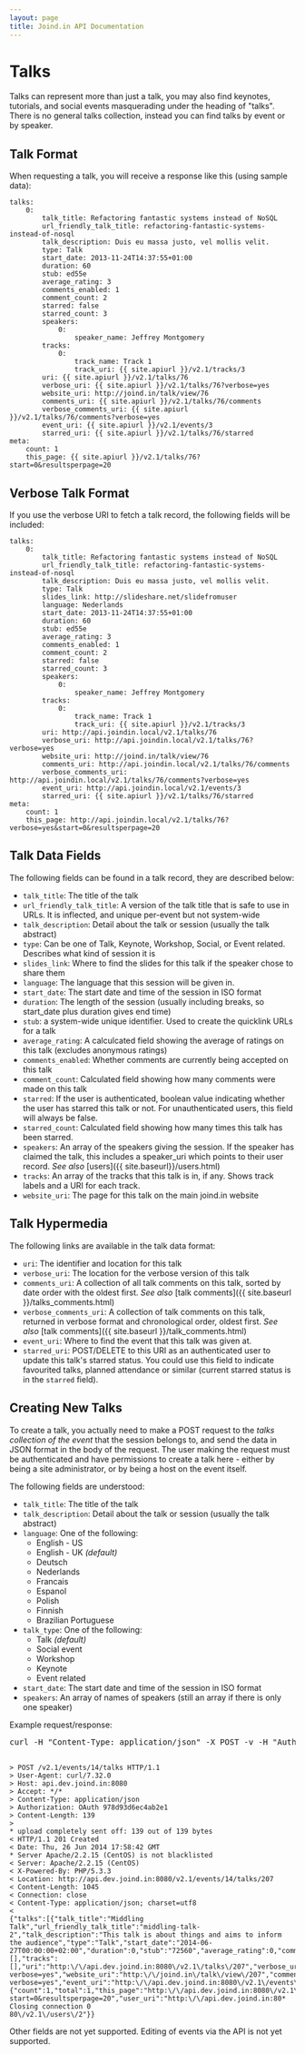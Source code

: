 ```yaml
---
layout: page
title: Joind.in API Documentation
---
```


# Talks

Talks can represent more than just a talk, you may also find keynotes, tutorials, and social events masquerading under the heading of "talks".  There is no general talks collection, instead you can find talks by event or by speaker.

## Talk Format

When requesting a talk, you will receive a response like this (using sample data):

~~~~
talks:
    0:
        talk_title: Refactoring fantastic systems instead of NoSQL
        url_friendly_talk_title: refactoring-fantastic-systems-instead-of-nosql
        talk_description: Duis eu massa justo, vel mollis velit.
        type: Talk
        start_date: 2013-11-24T14:37:55+01:00
        duration: 60
        stub: ed55e
        average_rating: 3
        comments_enabled: 1
        comment_count: 2
        starred: false
        starred_count: 3
        speakers:
            0:
                speaker_name: Jeffrey Montgomery
        tracks:
            0:
                track_name: Track 1
                track_uri: {{ site.apiurl }}/v2.1/tracks/3
        uri: {{ site.apiurl }}/v2.1/talks/76
        verbose_uri: {{ site.apiurl }}/v2.1/talks/76?verbose=yes
        website_uri: http://joind.in/talk/view/76
        comments_uri: {{ site.apiurl }}/v2.1/talks/76/comments
        verbose_comments_uri: {{ site.apiurl }}/v2.1/talks/76/comments?verbose=yes
        event_uri: {{ site.apiurl }}/v2.1/events/3
        starred_uri: {{ site.apiurl }}/v2.1/talks/76/starred
meta:
    count: 1
    this_page: {{ site.apiurl }}/v2.1/talks/76?start=0&resultsperpage=20
~~~~

## Verbose Talk Format

If you use the verbose URI to fetch a talk record, the following fields will be included:

~~~~
talks:
    0:
        talk_title: Refactoring fantastic systems instead of NoSQL
        url_friendly_talk_title: refactoring-fantastic-systems-instead-of-nosql
        talk_description: Duis eu massa justo, vel mollis velit.
        type: Talk
        slides_link: http://slideshare.net/slidefromuser
        language: Nederlands
        start_date: 2013-11-24T14:37:55+01:00
        duration: 60
        stub: ed55e
        average_rating: 3
        comments_enabled: 1
        comment_count: 2
        starred: false
        starred_count: 3
        speakers:
            0:
                speaker_name: Jeffrey Montgomery
        tracks:
            0:
                track_name: Track 1
                track_uri: {{ site.apiurl }}/v2.1/tracks/3
        uri: http://api.joindin.local/v2.1/talks/76
        verbose_uri: http://api.joindin.local/v2.1/talks/76?verbose=yes
        website_uri: http://joind.in/talk/view/76
        comments_uri: http://api.joindin.local/v2.1/talks/76/comments
        verbose_comments_uri: http://api.joindin.local/v2.1/talks/76/comments?verbose=yes
        event_uri: http://api.joindin.local/v2.1/events/3
        starred_uri: {{ site.apiurl }}/v2.1/talks/76/starred
meta:
    count: 1
    this_page: http://api.joindin.local/v2.1/talks/76?verbose=yes&start=0&resultsperpage=20
~~~~

## Talk Data Fields

The following fields can be found in a talk record, they are described below:

*  ``talk_title``: The title of the talk
*  ``url_friendly_talk_title``: A version of the talk title that is safe to use in URLs.  It is inflected, and unique per-event  but not system-wide
*  ``talk_description``: Detail about the talk or session (usually the talk abstract)
*  ``type``: Can be one of Talk, Keynote, Workshop, Social, or Event related.  Describes what kind of session it is
*  ``slides_link``: Where to find the slides for this talk if the speaker chose to share them
*  ``language``: The language that this session will be given in.
*  ``start_date``: The start date and time of the session in ISO format
*  ``duration``: The length of the session (usually including breaks, so start_date plus duration gives end time)
*  ``stub``: a system-wide unique identifier.  Used to create the quicklink URLs for a talk
*  ``average_rating``: A calculcated field showing the average of ratings on this talk (excludes anonymous ratings)
*  ``comments_enabled``: Whether comments are currently being accepted on this talk
*  ``comment_count``: Calculated field showing how many comments were made on this talk
*  ``starred``: If the user is authenticated, boolean value indicating whether the user has starred this talk or not.  For unauthenticated users, this field will always be false.
*  ``starred_count``: Calculated field showing how many times this talk has been starred.
*  ``speakers``: An array of the speakers giving the session.  If the speaker has claimed the talk, this includes a speaker_uri which points to their user record.  *See also* [users]({{ site.baseurl}}/users.html)
*  ``tracks``: An array of the tracks that this talk is in, if any.  Shows track labels and a URI for each track.
*  ``website_uri``: The page for this talk on the main joind.in website

## Talk Hypermedia

The following links are available in the talk data format:

*  ``uri``: The identifier and location for this talk
*  ``verbose_uri``: The location for the verbose version of this talk
*  ``comments_uri``: A collection of all talk comments on this talk, sorted by date order with the oldest first.   *See also* [talk comments]({{ site.baseurl }}/talks_comments.html) 
*  ``verbose_comments_uri``: A collection of talk comments on this talk, returned in verbose format and chronological order, oldest first.   *See also* [talk comments]({{ site.baseurl }}/talk_comments.html) 
*  ``event_uri``:  Where to find the event that this talk was given at.
*  ``starred_uri``: POST/DELETE to this URI as an authenticated user to update this talk's starred status.  You could use this field to indicate favourited talks, planned attendance or similar (current starred status is in the ``starred`` field).

## Creating New Talks

To create a talk, you actually need to make a POST request to the *talks collection of the event* that the session belongs to, and send the data in JSON format in the body of the request.  The user making the request must be authenticated and have permissions to create a talk here - either by being a site administrator, or by being a host on the event itself.

The following fields are understood:

*  ``talk_title``: The title of the talk
*  ``talk_description``: Detail about the talk or session (usually the talk abstract)
*  ``language``: One of the following:
     - English - US        
     - English - UK *(default)*
     - Deutsch             
     - Nederlands          
     - Francais            
     - Espanol             
     - Polish              
     - Finnish             
     - Brazilian Portuguese
*  ``talk_type``: One of the following:
     - Talk *(default)*
     - Social event
     - Workshop
     - Keynote
     - Event related
*  ``start_date``: The start date and time of the session in ISO format
*  ``speakers``: An array of names of speakers (still an array if there is only one speaker)

Example request/response:

<pre class="embedcurl">curl -H "Content-Type: application/json" -X POST -v -H "Authorization: OAuth 978d93d6ec4ab2e1" http://api.dev.joind.in:8080/v2.1/events/14/talks -d '{"talk_title":"Middling Talk", "talk_description": "This talk is about things and aims to inform the audience", "start_date": "9am Friday"}'

</pre>

<!-- You only need to reference this script once per page. -->
<script src="https://www.embedcurl.com/embedcurl.min.js" async></script>

~~~~
> POST /v2.1/events/14/talks HTTP/1.1
> User-Agent: curl/7.32.0
> Host: api.dev.joind.in:8080
> Accept: */*
> Content-Type: application/json
> Authorization: OAuth 978d93d6ec4ab2e1
> Content-Length: 139
> 
* upload completely sent off: 139 out of 139 bytes
< HTTP/1.1 201 Created
< Date: Thu, 26 Jun 2014 17:58:42 GMT
* Server Apache/2.2.15 (CentOS) is not blacklisted
< Server: Apache/2.2.15 (CentOS)
< X-Powered-By: PHP/5.3.3
< Location: http://api.dev.joind.in:8080/v2.1/events/14/talks/207
< Content-Length: 1045
< Connection: close
< Content-Type: application/json; charset=utf8
< 
{"talks":[{"talk_title":"Middling Talk","url_friendly_talk_title":"middling-talk-2","talk_description":"This talk is about things and aims to inform the audience","type":"Talk","start_date":"2014-06-27T00:00:00+02:00","duration":0,"stub":"72560","average_rating":0,"comments_enabled":1,"comment_count":0,"starred":false,"starred_count":0,"speakers":[],"tracks":[],"uri":"http:\/\/api.dev.joind.in:8080\/v2.1\/talks\/207","verbose_uri":"http:\/\/api.dev.joind.in:8080\/v2.1\/talks\/207?verbose=yes","website_uri":"http:\/\/joind.in\/talk\/view\/207","comments_uri":"http:\/\/api.dev.joind.in:8080\/v2.1\/talks\/207\/comments","starred_uri":"http:\/\/api.dev.joind.in:8080\/v2.1\/talks\/207\/starred","verbose_comments_uri":"http:\/\/api.dev.joind.in:8080\/v2.1\/talks\/207\/comments?verbose=yes","event_uri":"http:\/\/api.dev.joind.in:8080\/v2.1\/events\/14"}],"meta":{"count":1,"total":1,"this_page":"http:\/\/api.dev.joind.in:8080\/v2.1\/events\/14\/talks?start=0&resultsperpage=20","user_uri":"http:\/\/api.dev.joind.in:80* Closing connection 0
80\/v2.1\/users\/2"}}
~~~~


Other fields are not yet supported.  Editing of events via the API is not yet supported.


